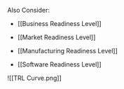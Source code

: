 







Also Consider:
- [[Business Readiness Level]]
- [[Market Readiness Level]]


- [[Manufacturing Readiness Level]]
- [[Software Readiness Level]]


![[TRL Curve.png]]
